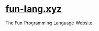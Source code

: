 # [fun-lang.xyz](https://fun-lang.xyz)

The [Fun Programming Language Website](https://fun-lang.xyz).

